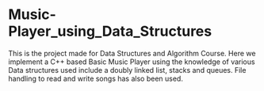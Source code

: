 # Music-Player_using_Data_Structures
This is the project made for Data Structures and Algorithm Course. Here we implement a C++ based Basic Music Player using the knowledge of various Data structures  used include a doubly linked list, stacks and queues. File handling to read and write songs has also been used.
